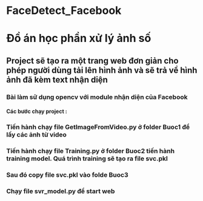 # FaceDetect_Facebook
# Đồ án học phần xử lý ảnh số 
## Project sẽ tạo ra  một trang web đơn giản cho phép người dùng tải lên hình ảnh và sẽ trả về hình ảnh đã kèm text nhận diện 
### Bài làm sử dụng opencv với module nhận diện của Facebook
#### Các bước chạy project :
<p>
<h3>Tiến hành chạy file GetImageFromVideo.py ở folder Buoc1 để lấy các ảnh từ video</h3>
<h3>Tiến hành chạy file Training.py ở folder Buoc2 tiến hành training model. Quá trình training sẽ tạo ra file svc.pkl</h3>
<h3>Sau đó copy file svc.pkl vào folde Buoc3</h3>
<h3>Chạy file svr_model.py để start web</h3>
</p>
